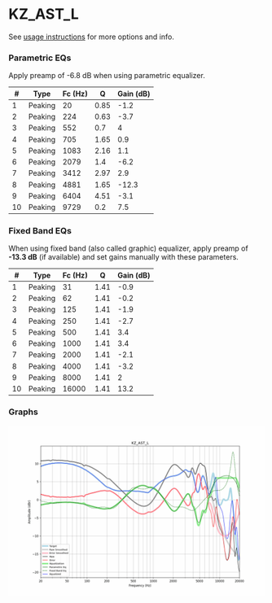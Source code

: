 # KZ_AST_L
See [usage instructions](https://github.com/jaakkopasanen/AutoEq#usage) for more options and info.

### Parametric EQs
Apply preamp of -6.8 dB when using parametric equalizer.

|   # | Type    |   Fc (Hz) |    Q |   Gain (dB) |
|-----|---------|-----------|------|-------------|
|   1 | Peaking |        20 | 0.85 |        -1.2 |
|   2 | Peaking |       224 | 0.63 |        -3.7 |
|   3 | Peaking |       552 | 0.7  |         4   |
|   4 | Peaking |       705 | 1.65 |         0.9 |
|   5 | Peaking |      1083 | 2.16 |         1.1 |
|   6 | Peaking |      2079 | 1.4  |        -6.2 |
|   7 | Peaking |      3412 | 2.97 |         2.9 |
|   8 | Peaking |      4881 | 1.65 |       -12.3 |
|   9 | Peaking |      6404 | 4.51 |        -3.1 |
|  10 | Peaking |      9729 | 0.2  |         7.5 |

### Fixed Band EQs
When using fixed band (also called graphic) equalizer, apply preamp of **-13.3 dB** (if available) and set gains manually with these parameters.

|   # | Type    |   Fc (Hz) |    Q |   Gain (dB) |
|-----|---------|-----------|------|-------------|
|   1 | Peaking |        31 | 1.41 |        -0.9 |
|   2 | Peaking |        62 | 1.41 |        -0.2 |
|   3 | Peaking |       125 | 1.41 |        -1.9 |
|   4 | Peaking |       250 | 1.41 |        -2.7 |
|   5 | Peaking |       500 | 1.41 |         3.4 |
|   6 | Peaking |      1000 | 1.41 |         3.4 |
|   7 | Peaking |      2000 | 1.41 |        -2.1 |
|   8 | Peaking |      4000 | 1.41 |        -3.2 |
|   9 | Peaking |      8000 | 1.41 |         2   |
|  10 | Peaking |     16000 | 1.41 |        13.2 |

### Graphs
![](./KZ_AST_L.png)
